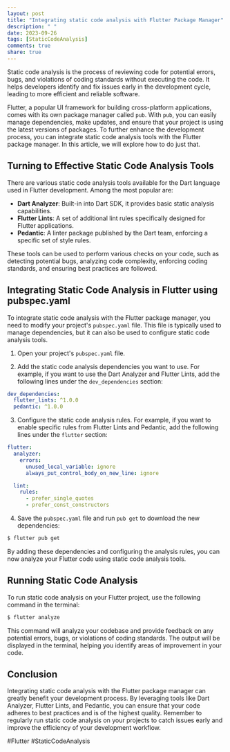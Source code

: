 ```yaml
---
layout: post
title: "Integrating static code analysis with Flutter Package Manager"
description: " "
date: 2023-09-26
tags: [StaticCodeAnalysis]
comments: true
share: true
---
```


Static code analysis is the process of reviewing code for potential errors, bugs, and violations of coding standards without executing the code. It helps developers identify and fix issues early in the development cycle, leading to more efficient and reliable software.

Flutter, a popular UI framework for building cross-platform applications, comes with its own package manager called `pub`. With `pub`, you can easily manage dependencies, make updates, and ensure that your project is using the latest versions of packages. To further enhance the development process, you can integrate static code analysis tools with the Flutter package manager. In this article, we will explore how to do just that.

## Turning to Effective Static Code Analysis Tools

There are various static code analysis tools available for the Dart language used in Flutter development. Among the most popular are:

- **Dart Analyzer**: Built-in into Dart SDK, it provides basic static analysis capabilities.
- **Flutter Lints**: A set of additional lint rules specifically designed for Flutter applications.
- **Pedantic**: A linter package published by the Dart team, enforcing a specific set of style rules.

These tools can be used to perform various checks on your code, such as detecting potential bugs, analyzing code complexity, enforcing coding standards, and ensuring best practices are followed.

## Integrating Static Code Analysis in Flutter using pubspec.yaml

To integrate static code analysis with the Flutter package manager, you need to modify your project's `pubspec.yaml` file. This file is typically used to manage dependencies, but it can also be used to configure static code analysis tools.

1. Open your project's `pubspec.yaml` file.

2. Add the static code analysis dependencies you want to use. For example, if you want to use the Dart Analyzer and Flutter Lints, add the following lines under the `dev_dependencies` section:

```yaml
dev_dependencies:
  flutter_lints: ^1.0.0
  pedantic: ^1.0.0
```

3. Configure the static code analysis rules. For example, if you want to enable specific rules from Flutter Lints and Pedantic, add the following lines under the `flutter` section:

```yaml
flutter:
  analyzer:
    errors:
      unused_local_variable: ignore
      always_put_control_body_on_new_line: ignore

  lint:
    rules:
      - prefer_single_quotes
      - prefer_const_constructors
```

4. Save the `pubspec.yaml` file and run `pub get` to download the new dependencies:

```bash
$ flutter pub get
```

By adding these dependencies and configuring the analysis rules, you can now analyze your Flutter code using static code analysis tools.

## Running Static Code Analysis

To run static code analysis on your Flutter project, use the following command in the terminal:

```bash
$ flutter analyze
```

This command will analyze your codebase and provide feedback on any potential errors, bugs, or violations of coding standards. The output will be displayed in the terminal, helping you identify areas of improvement in your code.

## Conclusion

Integrating static code analysis with the Flutter package manager can greatly benefit your development process. By leveraging tools like Dart Analyzer, Flutter Lints, and Pedantic, you can ensure that your code adheres to best practices and is of the highest quality. Remember to regularly run static code analysis on your projects to catch issues early and improve the efficiency of your development workflow.

#Flutter #StaticCodeAnalysis